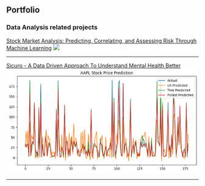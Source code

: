 ## Portfolio


### Data Analysis related projects

[Stock Market Analysis: Predicting, Correlating, and Assessing Risk Through Machine Learning](/Stock_market_analysis)
<img src="images/dummy_thumbnail.jpg?raw=true"/>

---
[Sicuro - A Data Driven Approach To Understand Mental Health Better](/Sicuro_Data_Analysis)
<img src="images/stock_plots/aapl_pred.png?raw=true"/>

---
